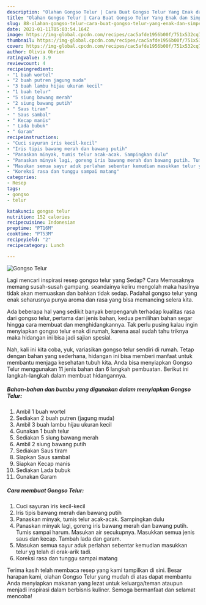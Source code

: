 ```yaml
---
description: "Olahan Gongso Telur | Cara Buat Gongso Telur Yang Enak dan Simpel"
title: "Olahan Gongso Telur | Cara Buat Gongso Telur Yang Enak dan Simpel"
slug: 88-olahan-gongso-telur-cara-buat-gongso-telur-yang-enak-dan-simpel
date: 2021-01-11T05:03:54.164Z
image: https://img-global.cpcdn.com/recipes/cac5afde1956b00f/751x532cq70/gongso-telur-foto-resep-utama.jpg
thumbnail: https://img-global.cpcdn.com/recipes/cac5afde1956b00f/751x532cq70/gongso-telur-foto-resep-utama.jpg
cover: https://img-global.cpcdn.com/recipes/cac5afde1956b00f/751x532cq70/gongso-telur-foto-resep-utama.jpg
author: Olivia Obrien
ratingvalue: 3.9
reviewcount: 4
recipeingredient:
- "1 buah wortel"
- "2 buah putren jagung muda"
- "3 buah lambu hijau ukuran kecil"
- "1 buah telur"
- "5 siung bawang merah"
- "2 siung bawang putih"
- " Saus tiram"
- " Saus sambal"
- " Kecap manis"
- " Lada bubuk"
- " Garam"
recipeinstructions:
- "Cuci sayuran iris kecil-kecil"
- "Iris tipis bawang merah dan bawang putih"
- "Panaskan minyak, tumis telur acak-acak. Sampingkan dulu"
- "Panaskan minyak lagi, goreng iris bawang merah dan bawang putih. Tumis sampai harum. Masukan air secukupnya. Masukkan semua jenis saus dan kecap. Tambah lada dan garam."
- "Masukan semua sayur aduk perlahan sebentar kemudian masukkan telur yg telah di orak-arik tadi."
- "Koreksi rasa dan tunggu sampai matang"
categories:
- Resep
tags:
- gongso
- telur

katakunci: gongso telur 
nutrition: 152 calories
recipecuisine: Indonesian
preptime: "PT16M"
cooktime: "PT53M"
recipeyield: "2"
recipecategory: Lunch

---
```



![Gongso Telur](https://img-global.cpcdn.com/recipes/cac5afde1956b00f/751x532cq70/gongso-telur-foto-resep-utama.jpg)

Lagi mencari inspirasi resep gongso telur yang Sedap? Cara Memasaknya memang susah-susah gampang. seandainya keliru mengolah maka hasilnya tidak akan memuaskan dan bahkan tidak sedap. Padahal gongso telur yang enak seharusnya punya aroma dan rasa yang bisa memancing selera kita.



Ada beberapa hal yang sedikit banyak berpengaruh terhadap kualitas rasa dari gongso telur, pertama dari jenis bahan, kedua pemilihan bahan segar hingga cara membuat dan menghidangkannya. Tak perlu pusing kalau ingin menyiapkan gongso telur enak di rumah, karena asal sudah tahu triknya maka hidangan ini bisa jadi sajian spesial.


Nah, kali ini kita coba, yuk, variasikan gongso telur sendiri di rumah. Tetap dengan bahan yang sederhana, hidangan ini bisa memberi manfaat untuk membantu menjaga kesehatan tubuh kita. Anda bisa menyiapkan Gongso Telur menggunakan 11 jenis bahan dan 6 langkah pembuatan. Berikut ini langkah-langkah dalam membuat hidangannya.

<!--inarticleads1-->

##### Bahan-bahan dan bumbu yang digunakan dalam menyiapkan Gongso Telur:

1. Ambil 1 buah wortel
1. Sediakan 2 buah putren (jagung muda)
1. Ambil 3 buah lambu hijau ukuran kecil
1. Gunakan 1 buah telur
1. Sediakan 5 siung bawang merah
1. Ambil 2 siung bawang putih
1. Sediakan  Saus tiram
1. Siapkan  Saus sambal
1. Siapkan  Kecap manis
1. Sediakan  Lada bubuk
1. Gunakan  Garam




<!--inarticleads2-->

##### Cara membuat Gongso Telur:

1. Cuci sayuran iris kecil-kecil
1. Iris tipis bawang merah dan bawang putih
1. Panaskan minyak, tumis telur acak-acak. Sampingkan dulu
1. Panaskan minyak lagi, goreng iris bawang merah dan bawang putih. Tumis sampai harum. Masukan air secukupnya. Masukkan semua jenis saus dan kecap. Tambah lada dan garam.
1. Masukan semua sayur aduk perlahan sebentar kemudian masukkan telur yg telah di orak-arik tadi.
1. Koreksi rasa dan tunggu sampai matang




Terima kasih telah membaca resep yang kami tampilkan di sini. Besar harapan kami, olahan Gongso Telur yang mudah di atas dapat membantu Anda menyiapkan makanan yang lezat untuk keluarga/teman ataupun menjadi inspirasi dalam berbisnis kuliner. Semoga bermanfaat dan selamat mencoba!
